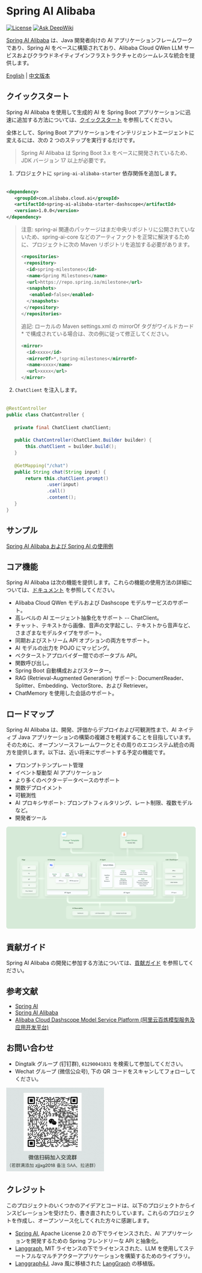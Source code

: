 # Spring AI Alibaba

[![License](https://img.shields.io/badge/license-Apache%202-4EB1BA.svg)](https://www.apache.org/licenses/LICENSE-2.0.html)  [![Ask DeepWiki](https://deepwiki.com/badge.svg)](https://deepwiki.com/alibaba/spring-ai-alibaba)

[Spring AI Alibaba](https://java2ai.com) は、Java 開発者向けの AI アプリケーションフレームワークであり、Spring AI
をベースに構築されており、Alibaba Cloud QWen LLM サービスおよびクラウドネイティブインフラストラクチャとのシームレスな統合を提供します。

[English](./README.md) | [中文版本](./README-zh.md)

## クイックスタート

Spring AI Alibaba を使用して生成的 AI を Spring Boot
アプリケーションに迅速に追加する方法については、[クイックスタート](https://java2ai.com/docs/dev/get-started/) を参照してください。

全体として、Spring Boot アプリケーションをインテリジェントエージェントに変えるには、次の 2 つのステップを実行するだけです。

> Spring AI Alibaba は Spring Boot 3.x をベースに開発されているため、JDK バージョン 17 以上が必要です。

1. プロジェクトに `spring-ai-alibaba-starter` 依存関係を追加します。

 ```xml

<dependency>
    <groupId>com.alibaba.cloud.ai</groupId>
    <artifactId>spring-ai-alibaba-starter-dashscope</artifactId>
    <version>1.0.0</version>
</dependency>
 ```

> 注意: spring-ai 関連のパッケージはまだ中央リポジトリに公開されていないため、spring-ai-core
> などのアーティファクトを正常に解決するために、プロジェクトに次の Maven リポジトリを追加する必要があります。
>
> ```xml
 > <repositories>
 >  <repository>
 >   <id>spring-milestones</id>
 >   <name>Spring Milestones</name>
 >   <url>https://repo.spring.io/milestone</url>
 >   <snapshots>
 >    <enabled>false</enabled>
 >   </snapshots>
 >  </repository>
 > </repositories>
 > ```
>
> 追記: ローカルの Maven settings.xml の mirrorOf タグがワイルドカード * で構成されている場合は、次の例に従って修正してください。
>
> ```xml
> <mirror>
>   <id>xxxx</id>
>   <mirrorOf>*,!spring-milestones</mirrorOf>
>   <name>xxxx</name>
>   <url>xxxx</url>
> </mirror>
> ```

2. `ChatClient` を注入します。

 ```java

@RestController
public class ChatController {

	private final ChatClient chatClient;

	public ChatController(ChatClient.Builder builder) {
		this.chatClient = builder.build();
	}

	@GetMapping("/chat")
	public String chat(String input) {
		return this.chatClient.prompt()
				.user(input)
				.call()
				.content();
	}
}
 ```

## サンプル

[Spring AI Alibaba および Spring AI の使用例](https://github.com/springaialibaba/spring-ai-alibaba-examples)

## コア機能

Spring AI Alibaba は次の機能を提供します。これらの機能の使用方法の詳細については、[ドキュメント](https://java2ai.com/)
を参照してください。

* Alibaba Cloud QWen モデルおよび Dashscope モデルサービスのサポート。
* 高レベルの AI エージェント抽象化をサポート -- ChatClient。
* チャット、テキストから画像、音声の文字起こし、テキストから音声など、さまざまなモデルタイプをサポート。
* 同期およびストリーム API オプションの両方をサポート。
* AI モデルの出力を POJO にマッピング。
* ベクターストアプロバイダー間でのポータブル API。
* 関数呼び出し。
* Spring Boot 自動構成およびスターター。
* RAG (Retrieval-Augmented Generation) サポート: DocumentReader、Splitter、Embedding、VectorStore、および Retriever。
* ChatMemory を使用した会話のサポート。

## ロードマップ

Spring AI Alibaba は、開発、評価からデプロイおよび可観測性まで、AI ネイティブ Java
アプリケーションの構築の複雑さを軽減することを目指しています。そのために、オープンソースフレームワークとその周りのエコシステム統合の両方を提供します。以下は、近い将来にサポートする予定の機能です。

* プロンプトテンプレート管理
* イベント駆動型 AI アプリケーション
* より多くのベクターデータベースのサポート
* 関数デプロイメント
* 可観測性
* AI プロキシサポート: プロンプトフィルタリング、レート制限、複数モデルなど。
* 開発者ツール

![ai-native-architecture](./docs/imgs/spring-ai-alibaba-arch.png)

## 貢献ガイド

Spring AI Alibaba の開発に参加する方法については、[貢献ガイド](./CONTRIBUTING.md) を参照してください。

## 参考文献

* [Spring AI](https://docs.spring.io/spring-ai/reference/index.html)
* [Spring AI Alibaba](https://java2ai.com/docs/dev/overview/)
* [Alibaba Cloud Dashscope Model Service Platform (阿里云百炼模型服务及应用开发平台)](https://help.aliyun.com/zh/model-studio/getting-started/what-is-model-studio/)

## お問い合わせ

* Dingtalk グループ (钉钉群), `61290041831` を検索して参加してください。
* Wechat グループ (微信公众号), 下の QR コードをスキャンしてフォローしてください。

<img src="./docs/imgs/wechat-account.png" style="width:260px;"/>

## クレジット

このプロジェクトのいくつかのアイデアとコードは、以下のプロジェクトからインスピレーションを受けたり、書き直されたりしています。これらのプロジェクトを作成し、オープンソース化してくれた方々に感謝します。

* [Spring AI](https://github.com/spring-projects/spring-ai), Apache License 2.0 の下でライセンスされた、AI
  アプリケーションを開発するための Spring フレンドリーな API と抽象化。
* [Langgraph](https://github.com/langchain-ai/langgraph), MIT ライセンスの下でライセンスされた、LLM
  を使用してステートフルなマルチアクターアプリケーションを構築するためのライブラリ。
* [Langgraph4J](https://github.com/bsorrentino/langgraph4j), Java
  風に移植された [LangGraph](https://github.com/langchain-ai/langgraph) の移植版。
